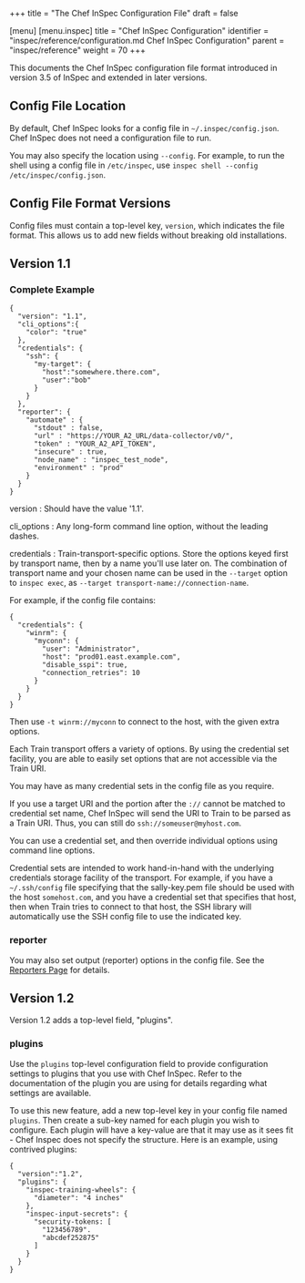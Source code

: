 +++
title = "The Chef InSpec Configuration File"
draft = false

[menu]
  [menu.inspec]
    title = "Chef InSpec Configuration"
    identifier = "inspec/reference/configuration.md Chef InSpec Configuration"
    parent = "inspec/reference"
    weight = 70
+++

This documents the Chef InSpec configuration file format introduced in version 3.5 of InSpec and extended in later versions.

## Config File Location

By default, Chef InSpec looks for a config file in `~/.inspec/config.json`. Chef
InSpec does not need a configuration file to run.

You may also specify the location using `--config`.  For example, to run the shell
using a config file in `/etc/inspec`, use `inspec shell --config /etc/inspec/config.json`.

## Config File Format Versions

Config files must contain a top-level key, `version`, which indicates the file
format. This allows us to add new fields without breaking old installations.

## Version 1.1

### Complete Example

```
{
  "version": "1.1",
  "cli_options":{
    "color": "true"
  },
  "credentials": {
    "ssh": {
      "my-target": {
        "host":"somewhere.there.com",
        "user":"bob"
      }
    }
  },
  "reporter": {
    "automate" : {
      "stdout" : false,
      "url" : "https://YOUR_A2_URL/data-collector/v0/",
      "token" : "YOUR_A2_API_TOKEN",
      "insecure" : true,
      "node_name" : "inspec_test_node",
      "environment" : "prod"
    }
  }
}
```

version
: Should have the value '1.1'.

cli_options
: Any long-form command line option, without the leading dashes.

credentials
: Train-transport-specific options. Store the options keyed first by transport name, then by a name you'll use later on. The combination of transport name and your chosen name can be used in the `--target` option to `inspec exec`, as `--target transport-name://connection-name`.

For example, if the config file contains:

```
{
  "credentials": {
    "winrm": {
      "myconn": {
        "user": "Administrator",
        "host": "prod01.east.example.com",
        "disable_sspi": true,
        "connection_retries": 10
      }
    }
  }
}
```

Then use `-t winrm://myconn` to connect to the host, with the given extra options.

Each Train transport offers a variety of options. By using the credential set
facility, you are able to easily set options that are not accessible via the Train
URI.

You may have as many credential sets in the config file as you require.

If you use a target URI and the portion after the `://` cannot be matched to credential set name, Chef InSpec will send the URI to Train to be parsed as a Train URI.  Thus, you can still do `ssh://someuser@myhost.com`.

You can use a credential set, and then override individual options using command line options.

Credential sets are intended to work hand-in-hand with the underlying credentials
storage facility of the transport. For example, if you have a `~/.ssh/config` file
specifying that the sally-key.pem file should be used with the host `somehost.com`,
and you have a credential set that specifies that host, then when Train tries to
connect to that host, the SSH library will automatically use the SSH config file to
use the indicated key.

### reporter

You may also set output (reporter) options in the config file.  See the [Reporters Page](https://www.inspec.io/docs/reference/reporters/) for details.

## Version 1.2

Version 1.2 adds a top-level field, "plugins".

### plugins

Use the `plugins` top-level configuration field to provide configuration settings
to plugins that you use with Chef InSpec. Refer to the documentation of the plugin
you are using for details regarding what settings are available.

To use this new feature, add a new top-level key in your config file named
`plugins`. Then create a sub-key named for each plugin you wish to configure. Each
plugin will have a key-value are that it may use as it sees fit - Chef Inspec does
not specify the structure. Here is an example, using contrived plugins:

```
{
  "version":"1.2",
  "plugins": {
    "inspec-training-wheels": {
      "diameter": "4 inches"
    },
    "inspec-input-secrets": {
      "security-tokens: [
        "123456789".
        "abcdef252875"
      ]
    }
  }
}
```
